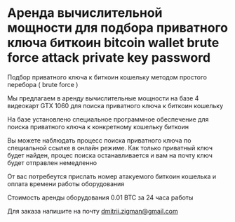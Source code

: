 # Аренда вычислительной мощности для подбора приватного ключа биткоин bitcoin wallet brute force attack private key password

Подбор приватного ключа к биткоин кошельку методом простого перебора ( brute force ) 

Мы предлагаем в аренду вычислительные мощности на базе 4 видеокарт GTX 1060 для поиска приватного ключа к биткоин кошельку

На базе установлено специальное программное обеспечение для поиска приватного ключа к конкретному кошельку биткоин

Вы можете наблюдать процесс поиска приватного ключа по специальной ссылке в онлайн режиме. Как только приватный ключ будет найден, процес поиска останавливается и вам на почту ключ будет отправлен немедленно

От вас потребеутся прислать номер атакуемого биткоин кошелька и оплата времени работы оборудования

Стоимость аренды оборудования 0.01 BTC за 24 часа работы

Для заказа напишите на почту dmitrii.zigman@gmail.com

